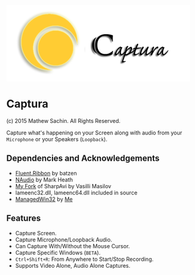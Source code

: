![Captura Logo](/Images/Logo.png) 

# Captura
(c) 2015 Mathew Sachin. All Rights Reserved.

Capture what's happening on your Screen along with audio from your `Microphone` or your Speakers (`Loopback`).

Dependencies and Acknowledgements
--------------------------------------------------------------
* [Fluent.Ribbon](https://github.com/fluentribbon/Fluent.Ribbon) by batzen
* [NAudio](http://github.com/naudio/NAudio) by Mark Heath
* [My Fork](http://github.com/MathewSachin/SharpAvi) of SharpAvi by Vasilli Masilov
* lameenc32.dll, lameenc64.dll included in source
* [ManagedWin32](http://github.com/MathewSachin/ManagedWin32) by [Me](http://github.com/MathewSachin)

Features
--------------------------------------------------------------
* Capture Screen.
* Capture Microphone/Loopback Audio.
* Can Capture With/Without the Mouse Cursor.
* Capture Specific Windows (`BETA`).
* `Ctrl+Shift+R`: From Anywhere to Start/Stop Recording.
* Supports Video Alone, Audio Alone Captures.